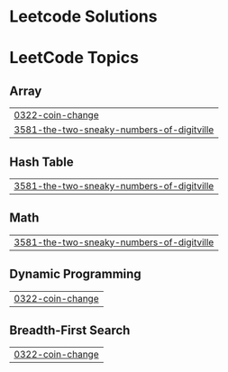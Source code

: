 # Leetcode Solutions

<!---LeetCode Topics Start-->
# LeetCode Topics
## Array
|  |
| ------- |
| [0322-coin-change](https://github.com/praagyajain/Leetcode/tree/master/0322-coin-change) |
| [3581-the-two-sneaky-numbers-of-digitville](https://github.com/praagyajain/Leetcode/tree/master/3581-the-two-sneaky-numbers-of-digitville) |
## Hash Table
|  |
| ------- |
| [3581-the-two-sneaky-numbers-of-digitville](https://github.com/praagyajain/Leetcode/tree/master/3581-the-two-sneaky-numbers-of-digitville) |
## Math
|  |
| ------- |
| [3581-the-two-sneaky-numbers-of-digitville](https://github.com/praagyajain/Leetcode/tree/master/3581-the-two-sneaky-numbers-of-digitville) |
## Dynamic Programming
|  |
| ------- |
| [0322-coin-change](https://github.com/praagyajain/Leetcode/tree/master/0322-coin-change) |
## Breadth-First Search
|  |
| ------- |
| [0322-coin-change](https://github.com/praagyajain/Leetcode/tree/master/0322-coin-change) |
<!---LeetCode Topics End-->
